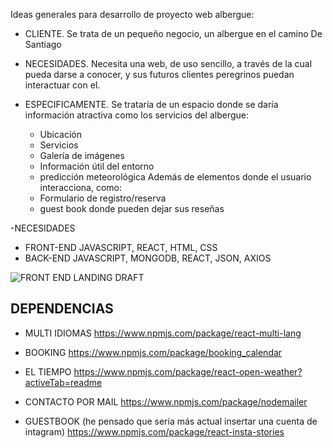 
Ideas generales para desarrollo de proyecto web albergue: 

- CLIENTE. Se trata de un pequeño negocio, un albergue en el camino De Santiago
- NECESIDADES. Necesita una web, de uso sencillo, a través de la cual pueda darse a conocer, y sus futuros clientes peregrinos puedan interactuar con el.

- ESPECIFICAMENTE. Se trataría de un espacio donde se daría información atractiva como los servicios del albergue:
  * Ubicación
  * Servicios
  * Galería de imágenes
  * Información útil del entorno
  * predicción meteorológica
  Además de elementos donde el usuario interacciona, como:
  * Formulario de registro/reserva
  * guest book donde pueden dejar sus reseñas

-NECESIDADES
  * FRONT-END JAVASCRIPT, REACT, HTML, CSS
  * BACK-END JAVASCRIPT, MONGODB, REACT, JSON, AXIOS



![FRONT END LANDING DRAFT](https://github.com/user-attachments/assets/ecef28fb-b413-40b3-b2c5-90ca179ecbf7)

## DEPENDENCIAS

- MULTI IDIOMAS
https://www.npmjs.com/package/react-multi-lang

- BOOKING
https://www.npmjs.com/package/booking_calendar

- EL TIEMPO
https://www.npmjs.com/package/react-open-weather?activeTab=readme

- CONTACTO POR MAIL
https://www.npmjs.com/package/nodemailer

- GUESTBOOK (he pensado que sería más actual insertar una cuenta de intagram)
https://www.npmjs.com/package/react-insta-stories



